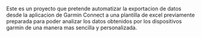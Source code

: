 Este es un proyecto que pretende automatizar la exportacion de datos desde la aplicacion de Garmin Connect a una plantilla de excel previamente preparada para poder analizar los datos obtenidos por los dispositivos garmin de una manera mas sencilla y personalizada.
